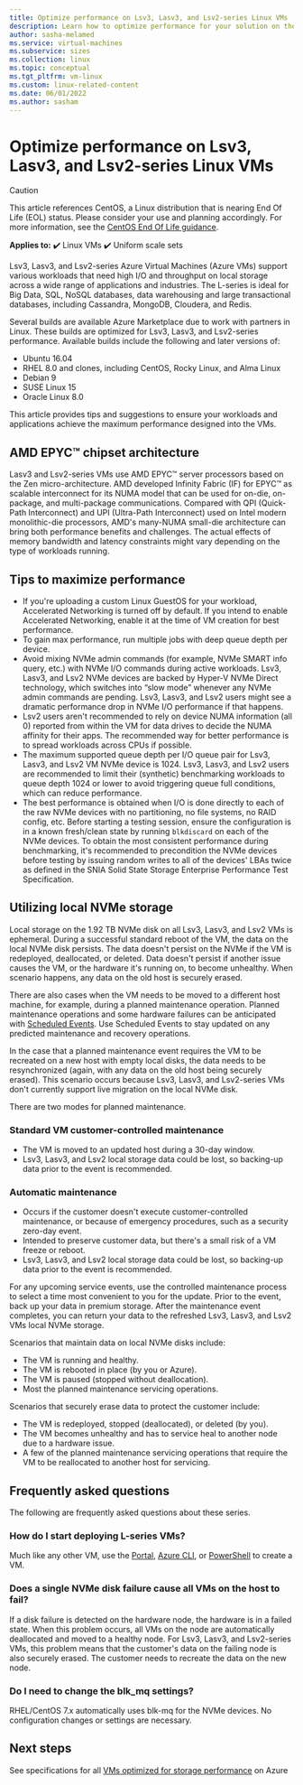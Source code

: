 ```yaml
---
title: Optimize performance on Lsv3, Lasv3, and Lsv2-series Linux VMs
description: Learn how to optimize performance for your solution on the Lsv3, Lasv3, and Lsv2-series Linux virtual machines (VMs) on Azure.
author: sasha-melamed
ms.service: virtual-machines
ms.subservice: sizes
ms.collection: linux
ms.topic: conceptual
ms.tgt_pltfrm: vm-linux
ms.custom: linux-related-content
ms.date: 06/01/2022
ms.author: sasham
--- 
```


# Optimize performance on Lsv3, Lasv3, and Lsv2-series Linux VMs

> [!CAUTION]
> This article references CentOS, a Linux distribution that is nearing End Of Life (EOL) status. Please consider your use and planning accordingly. For more information, see the [CentOS End Of Life guidance](~/articles/virtual-machines/workloads/centos/centos-end-of-life.md).

**Applies to:** :heavy_check_mark: Linux VMs :heavy_check_mark: Uniform scale sets  

Lsv3, Lasv3, and Lsv2-series Azure Virtual Machines (Azure VMs) support various workloads that need high I/O and throughput on local storage across a wide range of applications and industries.  The L-series is ideal for Big Data, SQL, NoSQL databases, data warehousing and large transactional databases, including Cassandra, MongoDB, Cloudera, and Redis. 

Several builds are available Azure Marketplace due to work with partners in Linux. These builds are optimized for Lsv3, Lasv3, and Lsv2-series performance. Available builds include the following and later versions of: 

- Ubuntu 16.04 
- RHEL 8.0 and clones, including CentOS, Rocky Linux, and Alma Linux 
- Debian 9 
- SUSE Linux 15 
- Oracle Linux 8.0 

This article provides tips and suggestions to ensure your workloads and applications achieve the maximum performance designed into the VMs.  

## AMD EPYC&trade; chipset architecture 

Lasv3 and Lsv2-series VMs use AMD EPYC&trade; server processors based on the Zen micro-architecture. AMD developed Infinity Fabric (IF) for EPYC&trade; as scalable interconnect for its NUMA model that can be used for on-die, on-package, and multi-package communications. Compared with QPI (Quick-Path Interconnect) and UPI (Ultra-Path Interconnect) used on Intel modern monolithic-die processors, AMD's many-NUMA small-die architecture can bring both performance benefits and challenges. The actual effects of memory bandwidth and latency constraints might vary depending on the type of workloads running. 

## Tips to maximize performance 

* If you're uploading a custom Linux GuestOS for your workload, Accelerated Networking is turned off by default. If you intend to enable Accelerated Networking, enable it at the time of VM creation for best performance. 
* To gain max performance, run multiple jobs with deep queue depth per device. 
* Avoid mixing NVMe admin commands (for example, NVMe SMART info query, etc.) with NVMe I/O commands during active workloads. Lsv3, Lasv3, and Lsv2 NVMe devices are backed by Hyper-V NVMe Direct technology, which switches into “slow mode” whenever any NVMe admin commands are pending. Lsv3, Lasv3, and Lsv2 users might see a dramatic performance drop in NVMe I/O performance if that happens. 
* Lsv2 users aren't recommended to rely on device NUMA information (all 0) reported from within the VM for data drives to decide the NUMA affinity for their apps. The recommended way for better performance is to spread workloads across CPUs if possible. 
* The maximum supported queue depth per I/O queue pair for Lsv3, Lasv3, and Lsv2 VM NVMe device is 1024. Lsv3, Lasv3, and Lsv2 users are recommended to limit their (synthetic) benchmarking workloads to queue depth 1024 or lower to avoid triggering queue full conditions, which can reduce performance. 
*  The best performance is obtained when I/O is done directly to each of the raw NVMe devices with no partitioning, no file systems, no RAID config, etc. Before starting a testing session, ensure the configuration is in a known fresh/clean state by running `blkdiscard` on each of the NVMe devices. To obtain the most consistent performance during benchmarking, it's recommended to precondition the NVMe devices before testing by issuing random writes to all of the devices' LBAs twice as defined in the SNIA Solid State Storage Enterprise Performance Test Specification.

## Utilizing local NVMe storage 

Local storage on the 1.92 TB NVMe disk on all Lsv3, Lasv3, and Lsv2 VMs is ephemeral. During a successful standard reboot of the VM, the data on the local NVMe disk persists. The data doesn't persist on the NVMe if the VM is redeployed, deallocated, or deleted. Data doesn't persist if another issue causes the VM, or the hardware it's running on, to become unhealthy. When scenario happens, any data on the old host is securely erased. 

There are also cases when the VM needs to be moved to a different host machine, for example, during a planned maintenance operation. Planned maintenance operations and some hardware failures can be anticipated with [Scheduled Events](scheduled-events.md). Use Scheduled Events to stay updated on any predicted maintenance and recovery operations. 

In the case that a planned maintenance event requires the VM to be recreated on a new host with empty local disks, the data needs to be resynchronized (again, with any data on the old host being securely erased). This scenario occurs because Lsv3, Lasv3, and Lsv2-series VMs don't currently support live migration on the local NVMe disk. 

There are two modes for planned maintenance. 

### Standard VM customer-controlled maintenance 

- The VM is moved to an updated host during a 30-day window. 
- Lsv3, Lasv3, and Lsv2 local storage data could be lost, so backing-up data prior to the event is recommended. 

### Automatic maintenance 

- Occurs if the customer doesn't execute customer-controlled maintenance, or because of emergency procedures, such as a security zero-day event. 
- Intended to preserve customer data, but there's a small risk of a VM freeze or reboot. 
- Lsv3, Lasv3, and Lsv2 local storage data could be lost, so backing-up data prior to the event is recommended. 

For any upcoming service events, use the controlled maintenance process to select a time most convenient to you for the update. Prior to the event, back up your data in premium storage. After the maintenance event completes, you can return your data to the refreshed Lsv3, Lasv3, and Lsv2 VMs local NVMe storage. 

Scenarios that maintain data on local NVMe disks include: 

- The VM is running and healthy. 
- The VM is rebooted in place (by you or Azure). 
- The VM is paused (stopped without deallocation). 
- Most the planned maintenance servicing operations. 

Scenarios that securely erase data to protect the customer include: 

- The VM is redeployed, stopped (deallocated), or deleted (by you). 
- The VM becomes unhealthy and has to service heal to another node due to a hardware issue. 
- A few of the planned maintenance servicing operations that require the VM to be reallocated to another host for servicing. 

## Frequently asked questions 

The following are frequently asked questions about these series.

### How do I start deploying L-series VMs?

Much like any other VM, use the [Portal](quick-create-portal.md), [Azure CLI](quick-create-cli.md), or [PowerShell](quick-create-powershell.md) to create a VM. 

### Does a single NVMe disk failure cause all VMs on the host to fail?  

If a disk failure is detected on the hardware node, the hardware is in a failed state. When this problem occurs, all VMs on the node are automatically deallocated and moved to a healthy node. For Lsv3, Lasv3, and Lsv2-series VMs, this problem means that the customer's data on the failing node is also securely erased. The customer needs to recreate the data on the new node.

### Do I need to change the blk_mq settings?

RHEL/CentOS 7.x automatically uses blk-mq for the NVMe devices. No configuration changes or settings are necessary. 

## Next steps 

See specifications for all [VMs optimized for storage performance](../sizes-storage.md) on Azure 
